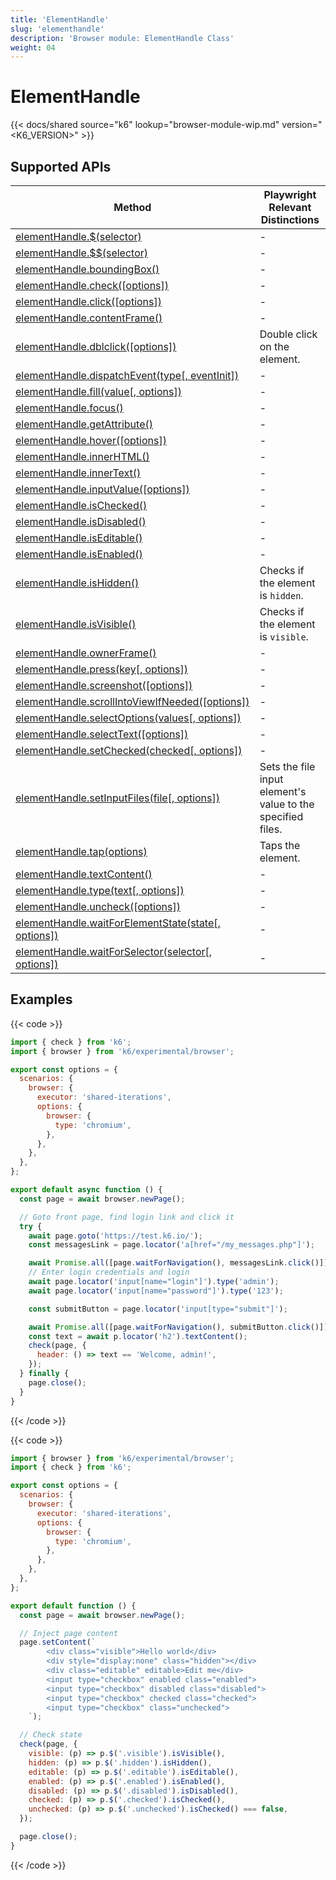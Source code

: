 ```yaml
---
title: 'ElementHandle'
slug: 'elementhandle'
description: 'Browser module: ElementHandle Class'
weight: 04
---
```


# ElementHandle

{{< docs/shared source="k6" lookup="browser-module-wip.md" version="<K6_VERSION>" >}}

## Supported APIs

| Method                                                                                                                                                                       | Playwright Relevant Distinctions                            |
| ---------------------------------------------------------------------------------------------------------------------------------------------------------------------------- | ----------------------------------------------------------- |
| <a href="https://playwright.dev/docs/api/class-elementhandle#element-handle-query-selector" target="_blank" >elementHandle.$(selector)</a>                                   | -                                                           |
| <a href="https://playwright.dev/docs/api/class-elementhandle#element-handle-query-selector-all" target="_blank" >elementHandle.$$(selector)</a>                              | -                                                           |
| <a href="https://playwright.dev/docs/api/class-elementhandle#element-handle-bounding-box" target="_blank" >elementHandle.boundingBox()</a>                                   | -                                                           |
| <a href="https://playwright.dev/docs/api/class-elementhandle#element-handle-check" target="_blank" >elementHandle.check([options])</a>                                       | -                                                           |
| <a href="https://playwright.dev/docs/api/class-elementhandle#element-handle-click" target="_blank" >elementHandle.click([options])</a>                                       | -                                                           |
| <a href="https://playwright.dev/docs/api/class-elementhandle#element-handle-content-frame" target="_blank" >elementHandle.contentFrame()</a>                                 | -                                                           |
| [elementHandle.dblclick([options])](https://grafana.com/docs/k6/<K6_VERSION>/javascript-api/k6-experimental/browser/elementhandle/dblclick)                                  | Double click on the element.                                |
| <a href="https://playwright.dev/docs/api/class-elementhandle#element-handle-dispatch-event" target="_blank" >elementHandle.dispatchEvent(type[, eventInit])</a>              | -                                                           |
| <a href="https://playwright.dev/docs/api/class-elementhandle#element-handle-fill" target="_blank" >elementHandle.fill(value[, options])</a>                                  | -                                                           |
| <a href="https://playwright.dev/docs/api/class-elementhandle#element-handle-focus" target="_blank" >elementHandle.focus()</a>                                                | -                                                           |
| <a href="https://playwright.dev/docs/api/class-elementhandle#element-handle-get-attribute" target="_blank" >elementHandle.getAttribute()</a>                                 | -                                                           |
| <a href="https://playwright.dev/docs/api/class-elementhandle#element-handle-hover" target="_blank" >elementHandle.hover([options])</a>                                       | -                                                           |
| <a href="https://playwright.dev/docs/api/class-elementhandle#element-handle-inner-html" target="_blank" >elementHandle.innerHTML()</a>                                       | -                                                           |
| <a href="https://playwright.dev/docs/api/class-elementhandle#element-handle-inner-text" target="_blank" >elementHandle.innerText()</a>                                       | -                                                           |
| <a href="https://playwright.dev/docs/api/class-elementhandle#element-handle-input-value" target="_blank" >elementHandle.inputValue([options])</a>                            | -                                                           |
| <a href="https://playwright.dev/docs/api/class-elementhandle#element-handle-is-checked" target="_blank" >elementHandle.isChecked()</a>                                       | -                                                           |
| <a href="https://playwright.dev/docs/api/class-elementhandle#element-handle-is-disabled" target="_blank" >elementHandle.isDisabled()</a>                                     | -                                                           |
| <a href="https://playwright.dev/docs/api/class-elementhandle#element-handle-is-editable" target="_blank" >elementHandle.isEditable()</a>                                     | -                                                           |
| <a href="https://playwright.dev/docs/api/class-elementhandle#element-handle-is-enabled" target="_blank" >elementHandle.isEnabled()</a>                                       | -                                                           |
| [elementHandle.isHidden()](https://grafana.com/docs/k6/<K6_VERSION>/javascript-api/k6-experimental/browser/elementhandle/ishidden/)                                          | Checks if the element is `hidden`.                          |
| [elementHandle.isVisible()](https://grafana.com/docs/k6/<K6_VERSION>/javascript-api/k6-experimental/browser/elementhandle/isvisible/)                                        | Checks if the element is `visible`.                         |
| <a href="https://playwright.dev/docs/api/class-elementhandle#element-handle-owner-frame" target="_blank" >elementHandle.ownerFrame()</a>                                     | -                                                           |
| <a href="https://playwright.dev/docs/api/class-elementhandle#element-handle-press" target="_blank" >elementHandle.press(key[, options])</a>                                  | -                                                           |
| <a href="https://playwright.dev/docs/api/class-elementhandle#element-handle-screenshot" target="_blank" >elementHandle.screenshot([options])</a>                             | -                                                           |
| <a href="https://playwright.dev/docs/api/class-elementhandle#element-handle-scroll-into-view-if-needed" target="_blank" >elementHandle.scrollIntoViewIfNeeded([options])</a> | -                                                           |
| <a href="https://playwright.dev/docs/api/class-elementhandle#element-handle-select-option" target="_blank" >elementHandle.selectOptions(values[, options])</a>               | -                                                           |
| <a href="https://playwright.dev/docs/api/class-elementhandle#element-handle-select-text" target="_blank" >elementHandle.selectText([options])</a>                            | -                                                           |
| <a href="https://playwright.dev/docs/api/class-elementhandle#element-handle-set-checked" target="_blank" >elementHandle.setChecked(checked[, options])</a>                   | -                                                           |
| [elementHandle.setInputFiles(file[, options])](https://grafana.com/docs/k6/<K6_VERSION>/javascript-api/k6-experimental/browser/elementhandle/setinputfiles)                  | Sets the file input element's value to the specified files. |
| [elementHandle.tap(options)](https://grafana.com/docs/k6/<K6_VERSION>/javascript-api/k6-experimental/browser/elementhandle/tap)                                              | Taps the element.                                           |
| <a href="https://playwright.dev/docs/api/class-elementhandle#element-handle-text-content" target="_blank" >elementHandle.textContent()</a>                                   | -                                                           |
| <a href="https://playwright.dev/docs/api/class-elementhandle#element-handle-type" target="_blank" >elementHandle.type(text[, options])</a>                                   | -                                                           |
| <a href="https://playwright.dev/docs/api/class-elementhandle#element-handle-uncheck" target="_blank" >elementHandle.uncheck([options])</a>                                   | -                                                           |
| <a href="https://playwright.dev/docs/api/class-elementhandle#element-handle-wait-for-element-state" target="_blank" >elementHandle.waitForElementState(state[, options])</a> | -                                                           |
| <a href="https://playwright.dev/docs/api/class-elementhandle#element-handle-wait-for-selector" target="_blank" >elementHandle.waitForSelector(selector[, options])</a>       | -                                                           |

## Examples

{{< code >}}

```javascript
import { check } from 'k6';
import { browser } from 'k6/experimental/browser';

export const options = {
  scenarios: {
    browser: {
      executor: 'shared-iterations',
      options: {
        browser: {
          type: 'chromium',
        },
      },
    },
  },
};

export default async function () {
  const page = await browser.newPage();

  // Goto front page, find login link and click it
  try {
    await page.goto('https://test.k6.io/');
    const messagesLink = page.locator('a[href="/my_messages.php"]');

    await Promise.all([page.waitForNavigation(), messagesLink.click()]);
    // Enter login credentials and login
    await page.locator('input[name="login"]').type('admin');
    await page.locator('input[name="password"]').type('123');

    const submitButton = page.locator('input[type="submit"]');

    await Promise.all([page.waitForNavigation(), submitButton.click()]);
    const text = await p.locator('h2').textContent();
    check(page, {
      header: () => text == 'Welcome, admin!',
    });
  } finally {
    page.close();
  }
}
```

{{< /code >}}

{{< code >}}

```javascript
import { browser } from 'k6/experimental/browser';
import { check } from 'k6';

export const options = {
  scenarios: {
    browser: {
      executor: 'shared-iterations',
      options: {
        browser: {
          type: 'chromium',
        },
      },
    },
  },
};

export default function () {
  const page = await browser.newPage();

  // Inject page content
  page.setContent(`
        <div class="visible">Hello world</div>
        <div style="display:none" class="hidden"></div>
        <div class="editable" editable>Edit me</div>
        <input type="checkbox" enabled class="enabled">
        <input type="checkbox" disabled class="disabled">
        <input type="checkbox" checked class="checked">
        <input type="checkbox" class="unchecked">
    `);

  // Check state
  check(page, {
    visible: (p) => p.$('.visible').isVisible(),
    hidden: (p) => p.$('.hidden').isHidden(),
    editable: (p) => p.$('.editable').isEditable(),
    enabled: (p) => p.$('.enabled').isEnabled(),
    disabled: (p) => p.$('.disabled').isDisabled(),
    checked: (p) => p.$('.checked').isChecked(),
    unchecked: (p) => p.$('.unchecked').isChecked() === false,
  });

  page.close();
}
```

{{< /code >}}
